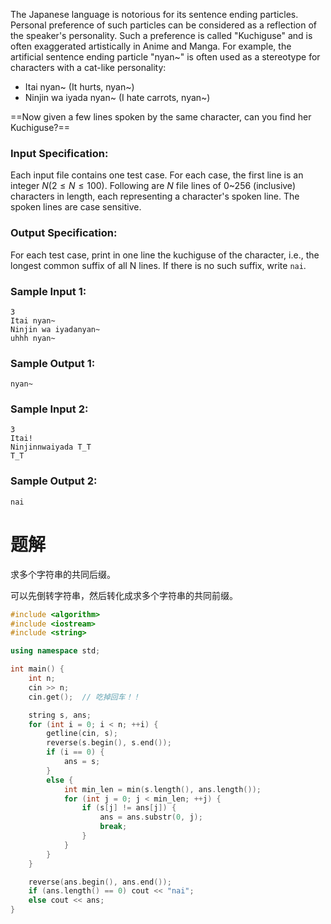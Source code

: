 The Japanese language is notorious for its sentence ending particles. Personal preference of such particles can be considered as a reflection of the speaker's personality. Such a preference is called "Kuchiguse" and is often exaggerated artistically in Anime and Manga. For example, the artificial sentence ending particle "nyan~" is often used as a stereotype for characters with a cat-like personality:

+ Itai nyan~ (It hurts, nyan~)
+ Ninjin wa iyada nyan~ (I hate carrots, nyan~)

==Now given a few lines spoken by the same character, can you find her Kuchiguse?==

### Input Specification:
Each input file contains one test case. For each case, the first line is an integer $N (2≤N≤100)$. Following are $N$ file lines of 0~256 (inclusive) characters in length, each representing a character's spoken line. The spoken lines are case sensitive.
### Output Specification:
For each test case, print in one line the kuchiguse of the character, i.e., the longest common suffix of all N lines. If there is no such suffix, write `nai`.
### Sample Input 1:
```
3
Itai nyan~
Ninjin wa iyadanyan~
uhhh nyan~
```
### Sample Output 1:
```
nyan~
```
### Sample Input 2:
```
3
Itai!
Ninjinnwaiyada T_T
T_T
```
### Sample Output 2:
```
nai
```
# 题解

求多个字符串的共同后缀。



可以先倒转字符串，然后转化成求多个字符串的共同前缀。
```cpp
#include <algorithm>
#include <iostream>
#include <string>

using namespace std;

int main() {
    int n;
    cin >> n;
    cin.get();  // 吃掉回车！！

    string s, ans;
    for (int i = 0; i < n; ++i) {
        getline(cin, s);
        reverse(s.begin(), s.end());
        if (i == 0) {
            ans = s;
        }
        else {
            int min_len = min(s.length(), ans.length());
            for (int j = 0; j < min_len; ++j) {
                if (s[j] != ans[j]) {
                    ans = ans.substr(0, j);
                    break;
                }
            }
        }
    }

    reverse(ans.begin(), ans.end());
    if (ans.length() == 0) cout << "nai";
    else cout << ans;
}
```